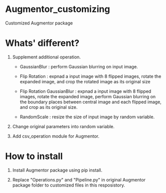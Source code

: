 # Augmentor_customizing
Customized Augmentor package

# Whats' different?
1. Supplement additional operation.
   - GaussianBlur : perform Gaussian blurring on input image.
   
   - Flip Rotation : expnad a input image with 8 flipped images, rotate the expanded image, and crop the rotated image as its original size
   
   - Flip Rotation GaussianBlur : expnad a input image with 8 flipped images, rotate the expanded image, perform Gaussian blurring on the boundary places between central image and each flipped image, and crop as its original size.
   
   - RandomScale : resize the size of input image by random variable.
   
2. Change original parameters into random variable.

3. Add csv_operation module for Augmentor.

# How to install

1. Install Augmentor package using pip install. 

2.  Replace "Operations.py" and "Pipeline.py" in original Augmentor package folder to customized files in this resposistory.

